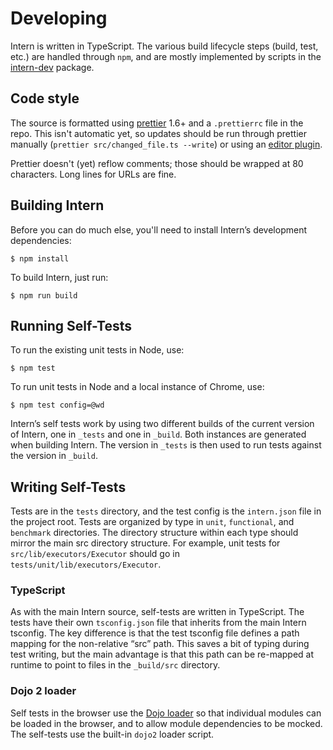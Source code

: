 # Developing

Intern is written in TypeScript. The various build lifecycle steps (build, test, etc.) are handled through `npm`, and are mostly implemented by scripts in the [intern-dev](https://github.com/theintern/intern-dev) package.

## Code style

The source is formatted using [prettier](https://github.com/prettier/prettier) 1.6+ and a `.prettierrc` file in the repo. This isn't automatic yet, so updates should be run through prettier manually (`prettier src/changed_file.ts --write`) or using an [editor plugin](https://github.com/prettier/prettier#editor-integration).

Prettier doesn't (yet) reflow comments; those should be wrapped at 80 characters. Long lines for URLs are fine.

## Building Intern

Before you can do much else, you'll need to install Intern’s development dependencies:

    $ npm install

To build Intern, just run:

    $ npm run build

## Running Self-Tests

To run the existing unit tests in Node, use:

    $ npm test

To run unit tests in Node and a local instance of Chrome, use:

    $ npm test config=@wd

Intern’s self tests work by using two different builds of the current version of Intern, one in `_tests` and one in `_build`. Both instances are generated when building Intern. The version in `_tests` is then used to run tests against the version in `_build`.

## Writing Self-Tests

Tests are in the `tests` directory, and the test config is the `intern.json` file in the project root. Tests are organized by type in `unit`, `functional`, and `benchmark` directories. The directory structure within each type should mirror the main src directory structure. For example, unit tests for `src/lib/executors/Executor` should go in `tests/unit/lib/executors/Executor`.

### TypeScript

As with the main Intern source, self-tests are written in TypeScript. The tests have their own `tsconfig.json` file that inherits from the main Intern tsconfig. The key difference is that the test tsconfig file defines a path mapping for the non-relative “src” path. This saves a bit of typing during test writing, but the main advantage is that this path can be re-mapped at runtime to point to files in the `_build/src` directory.

### Dojo 2 loader

Self tests in the browser use the [Dojo loader](https://github.com/dojo/loader) so that individual modules can be loaded in the browser, and to allow module dependencies to be mocked. The self-tests use the built-in `dojo2` loader script.
